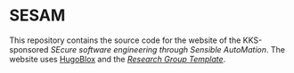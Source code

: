 # SESAM
This repository contains the source code for the website of the KKS-sponsored _SEcure software engineering through Sensible AutoMation_.
The website uses [HugoBlox](https://hugoblox.com/) and the _[Research Group Template](https://hugoblox.com/templates/details/research-group/)_.
